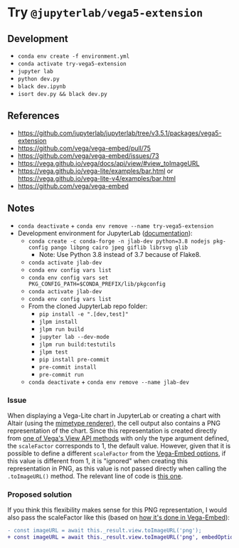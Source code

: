 # Try `@jupyterlab/vega5-extension`

## Development

- `conda env create -f environment.yml`
- `conda activate try-vega5-extension`
- `jupyter lab`
- `python dev.py`
- `black dev.ipynb`
- `isort dev.py && black dev.py`

## References

- https://github.com/jupyterlab/jupyterlab/tree/v3.5.1/packages/vega5-extension
- https://github.com/vega/vega-embed/pull/75
- https://github.com/vega/vega-embed/issues/73
- https://vega.github.io/vega/docs/api/view/#view_toImageURL
- https://vega.github.io/vega-lite/examples/bar.html or https://vega.github.io/vega-lite-v4/examples/bar.html
- https://github.com/vega/vega-embed

## Notes

- `conda deactivate` + `conda env remove --name try-vega5-extension`
- Development environment for JupyterLab ([documentation](https://jupyterlab.readthedocs.io/en/latest/developer/contributing.html#setting-up-a-local-development-environment)):
  - `conda create -c conda-forge -n jlab-dev python=3.8 nodejs pkg-config pango libpng cairo jpeg giflib librsvg glib`
    - Note: Use Python 3.8 instead of 3.7 because of Flake8.
  - `conda activate jlab-dev`
  - `conda env config vars list`
  - `conda env config vars set PKG_CONFIG_PATH=$CONDA_PREFIX/lib/pkgconfig`
  - `conda activate jlab-dev`
  - `conda env config vars list`
  - From the cloned JupyterLab repo folder:
    - `pip install -e ".[dev,test]"`
    - `jlpm install`
    - `jlpm run build`
    - `jupyter lab --dev-mode`
    - `jlpm run build:testutils`
    - `jlpm test`
    - `pip install pre-commit`
    - `pre-commit install`
    - `pre-commit run`
  - `conda deactivate` + `conda env remove --name jlab-dev`

### Issue

When displaying a Vega-Lite chart in JupyterLab or creating a chart with Altair (using the [mimetype renderer](https://altair-viz.github.io/user_guide/display_frontends.html#altair-s-renderer-framework)), the cell output also contains a PNG representation of the chart. Since this representation is created directly from [one of Vega's View API methods](https://vega.github.io/vega/docs/api/view/#view_toImageURL) with only the type argument defined, the `scaleFactor` corresponds to 1, the default value. However, given that it is possible to define a different `scaleFactor` from the [Vega-Embed options](https://github.com/vega/vega-embed#options), if this value is different from 1, it is "ignored" when creating this representation in PNG, as this value is not passed directly when calling the `.toImageURL()` method. The relevant line of code is [this one](https://github.com/jupyterlab/jupyterlab/blob/v3.5.1/packages/vega5-extension/src/index.ts#L136).

### Proposed solution

If you think this flexibility makes sense for this PNG representation, I would also pass the scaleFactor like this (based on [how it's done in Vega-Embed](https://github.com/vega/vega-embed/pull/75)):

```diff
- const imageURL = await this._result.view.toImageURL('png');
+ const imageURL = await this._result.view.toImageURL('png', embedOptions.scaleFactor);
```
